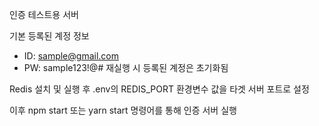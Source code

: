 인증 테스트용 서버

기본 등록된 계정 정보

- ID: sample@gmail.com
- PW: sample123!@#
  재실행 시 등록된 계정은 초기화됨

Redis 설치 및 실행 후 .env의 REDIS_PORT 환경변수 값을 타겟 서버 포트로 설정

이후 npm start 또는 yarn start 명령어를 통해 인증 서버 실행
